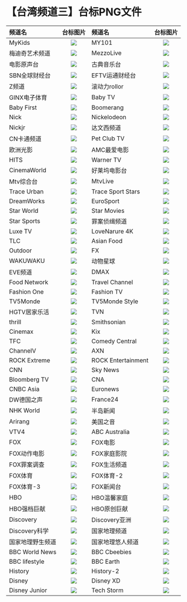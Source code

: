 # 【台湾频道三】台标PNG文件
|频道名|台标图片|频道名|台标图片|
|:---|:---:|:---|:---:|
|MyKids|<img src="https://raw.githubusercontent.com/taksssss/TVlogo/main/img/Mykids.png">|MY101|<img src="https://raw.githubusercontent.com/taksssss/TVlogo/main/img/MY101.png">|
|梅迪奇艺术频道|<img src="https://raw.githubusercontent.com/taksssss/TVlogo/main/img/Mediciarts.png">|MezzoLive|<img src="https://raw.githubusercontent.com/taksssss/TVlogo/main/img/mezzolive.png">|
|电影原声台|<img src="https://raw.githubusercontent.com/taksssss/TVlogo/main/img/cmusic.png">|古典音乐台|<img src="https://raw.githubusercontent.com/taksssss/TVlogo/main/img/classical.png">|
|SBN全球财经台|<img src="https://raw.githubusercontent.com/taksssss/TVlogo/main/img/SBNcaijing.png">|EFTV运通财经台|<img src="https://raw.githubusercontent.com/taksssss/TVlogo/main/img/EFTVcaijing.png">|
|Z频道|<img src="https://raw.githubusercontent.com/taksssss/TVlogo/main/img/Zpindao.png">|滚动力rollor|<img src="https://raw.githubusercontent.com/taksssss/TVlogo/main/img/rollor.png">|
|GINX电子体育|<img src="https://raw.githubusercontent.com/taksssss/TVlogo/main/img/GINXesport.png">|Baby TV|<img src="https://raw.githubusercontent.com/taksssss/TVlogo/main/img/BabyTV.png">|
|Baby First|<img src="https://raw.githubusercontent.com/taksssss/TVlogo/main/img/BabyFirst.png">|Boomerang|<img src="https://raw.githubusercontent.com/taksssss/TVlogo/main/img/Boomerang.png">|
|Nick|<img src="https://raw.githubusercontent.com/taksssss/TVlogo/main/img/Nick.png">|Nickelodeon|<img src="https://raw.githubusercontent.com/taksssss/TVlogo/main/img/Nickelodeon.png">|
|Nickjr|<img src="https://raw.githubusercontent.com/taksssss/TVlogo/main/img/Nickjr.png">|达文西频道|<img src="https://raw.githubusercontent.com/taksssss/TVlogo/main/img/DaVinci.png">|
|CN卡通频道|<img src="https://raw.githubusercontent.com/taksssss/TVlogo/main/img/CNCartoon.png">|Pet Club TV|<img src="https://raw.githubusercontent.com/taksssss/TVlogo/main/img/PetClubTV.png">|
|欧洲光影|<img src="https://raw.githubusercontent.com/taksssss/TVlogo/main/img/MyCinema.png">|AMC最爱电影|<img src="https://raw.githubusercontent.com/taksssss/TVlogo/main/img/AMCMovies.png">|
|HITS|<img src="https://raw.githubusercontent.com/taksssss/TVlogo/main/img/HITS.png">|Warner TV|<img src="https://raw.githubusercontent.com/taksssss/TVlogo/main/img/WarnerTV.png">|
|CinemaWorld|<img src="https://raw.githubusercontent.com/taksssss/TVlogo/main/img/CinemaWorld.png">|好莱坞电影台|<img src="https://raw.githubusercontent.com/taksssss/TVlogo/main/img/Hollywood.png">|
|Mtv综合台|<img src="https://raw.githubusercontent.com/taksssss/TVlogo/main/img/MTV.png">|MtvLive|<img src="https://raw.githubusercontent.com/taksssss/TVlogo/main/img/MTVLive.png">|
|Trace Urban|<img src="https://raw.githubusercontent.com/taksssss/TVlogo/main/img/TraceUrban.png">|Trace Sport Stars|<img src="https://raw.githubusercontent.com/taksssss/TVlogo/main/img/TraceSport.png">|
|DreamWorks|<img src="https://raw.githubusercontent.com/taksssss/TVlogo/main/img/DreamWorks.png">|EuroSport|<img src="https://raw.githubusercontent.com/taksssss/TVlogo/main/img/EuroSport.png">|
|Star World|<img src="https://raw.githubusercontent.com/taksssss/TVlogo/main/img/StarWorld.png">|Star Movies|<img src="https://raw.githubusercontent.com/taksssss/TVlogo/main/img/StarMovies.png">|
|Star Sports|<img src="https://raw.githubusercontent.com/taksssss/TVlogo/main/img/StarSports.png">|罪案侦缉频道|<img src="https://raw.githubusercontent.com/taksssss/TVlogo/main/img/Crimeplus.png">|
|Luxe TV|<img src="https://raw.githubusercontent.com/taksssss/TVlogo/main/img/LuxeTV.png">|LoveNarure 4K|<img src="https://raw.githubusercontent.com/taksssss/TVlogo/main/img/LoveNarure4K.png">|
|TLC|<img src="https://raw.githubusercontent.com/taksssss/TVlogo/main/img/TLCTV.png">|Asian Food|<img src="https://raw.githubusercontent.com/taksssss/TVlogo/main/img/AsianFood.png">|
|Outdoor|<img src="https://raw.githubusercontent.com/taksssss/TVlogo/main/img/Outdoor.png">|FX|<img src="https://raw.githubusercontent.com/taksssss/TVlogo/main/img/FXTV.png">|
|WAKUWAKU|<img src="https://raw.githubusercontent.com/taksssss/TVlogo/main/img/WAKUWAKU.png">|动物星球|<img src="https://raw.githubusercontent.com/taksssss/TVlogo/main/img/animalplanet.png">|
|EVE频道|<img src="https://raw.githubusercontent.com/taksssss/TVlogo/main/img/eve.png">|DMAX|<img src="https://raw.githubusercontent.com/taksssss/TVlogo/main/img/DMAX.png">|
|Food Network|<img src="https://raw.githubusercontent.com/taksssss/TVlogo/main/img/FoodNetwork.png">|Travel Channel|<img src="https://raw.githubusercontent.com/taksssss/TVlogo/main/img/TravelChannel.png">|
|Fashion One|<img src="https://raw.githubusercontent.com/taksssss/TVlogo/main/img/FashionOne.png">|Fashion TV|<img src="https://raw.githubusercontent.com/taksssss/TVlogo/main/img/FashionTV.png">|
|TV5Monde|<img src="https://raw.githubusercontent.com/taksssss/TVlogo/main/img/TV5Monde.png">|TV5Monde Style|<img src="https://raw.githubusercontent.com/taksssss/TVlogo/main/img/TV5MondeStyle.png">|
|HGTV居家乐活|<img src="https://raw.githubusercontent.com/taksssss/TVlogo/main/img/HGTV.png">|TVN|<img src="https://raw.githubusercontent.com/taksssss/TVlogo/main/img/TVNChannel.png">|
|thrill|<img src="https://raw.githubusercontent.com/taksssss/TVlogo/main/img/thrill.png">|Smithsonian|<img src="https://raw.githubusercontent.com/taksssss/TVlogo/main/img/Smithsonian.png">|
|Cinemax|<img src="https://raw.githubusercontent.com/taksssss/TVlogo/main/img/Cinemax.png">|Kix|<img src="https://raw.githubusercontent.com/taksssss/TVlogo/main/img/KixTV.png">|
|TFC|<img src="https://raw.githubusercontent.com/taksssss/TVlogo/main/img/TFCTV.png">|Comedy Central|<img src="https://raw.githubusercontent.com/taksssss/TVlogo/main/img/ComedyCentral.png">|
|ChannelV|<img src="https://raw.githubusercontent.com/taksssss/TVlogo/main/img/ChannelV.png">|AXN|<img src="https://raw.githubusercontent.com/taksssss/TVlogo/main/img/AXNTV.png">|
|ROCK Extreme|<img src="https://raw.githubusercontent.com/taksssss/TVlogo/main/img/ROCKExtreme.png">|ROCK Entertainment|<img src="https://raw.githubusercontent.com/taksssss/TVlogo/main/img/ROCKEntertainment.png">|
|CNN|<img src="https://raw.githubusercontent.com/taksssss/TVlogo/main/img/CNN.png">|Sky News|<img src="https://raw.githubusercontent.com/taksssss/TVlogo/main/img/SkyNews.png">|
|Bloomberg TV|<img src="https://raw.githubusercontent.com/taksssss/TVlogo/main/img/BloombergTV.png">|CNA|<img src="https://raw.githubusercontent.com/taksssss/TVlogo/main/img/ChannelAsia.png">|
|CNBC Asia|<img src="https://raw.githubusercontent.com/taksssss/TVlogo/main/img/CNBCAsia.png">|Euronews|<img src="https://raw.githubusercontent.com/taksssss/TVlogo/main/img/Euronews.png">|
|DW德国之声|<img src="https://raw.githubusercontent.com/taksssss/TVlogo/main/img/DWChannel.png">|France24|<img src="https://raw.githubusercontent.com/taksssss/TVlogo/main/img/France24.png">|
|NHK World|<img src="https://raw.githubusercontent.com/taksssss/TVlogo/main/img/NHKWorld.png">|半岛新闻|<img src="https://raw.githubusercontent.com/taksssss/TVlogo/main/img/AlJazeera.png">|
|Arirang|<img src="https://raw.githubusercontent.com/taksssss/TVlogo/main/img/ArirangTV.png">|美国之音|<img src="https://raw.githubusercontent.com/taksssss/TVlogo/main/img/VOATV.png">|
|VTV4|<img src="https://raw.githubusercontent.com/taksssss/TVlogo/main/img/VTV4.png">|ABC Australia|<img src="https://raw.githubusercontent.com/taksssss/TVlogo/main/img/ABCAustralia.png">|
|FOX|<img src="https://raw.githubusercontent.com/taksssss/TVlogo/main/img/FOX.png">|FOX电影|<img src="https://raw.githubusercontent.com/taksssss/TVlogo/main/img/FOX1.png">|
|FOX动作电影|<img src="https://raw.githubusercontent.com/taksssss/TVlogo/main/img/FOX2.png">|FOX家庭影院|<img src="https://raw.githubusercontent.com/taksssss/TVlogo/main/img/FOX3.png">|
|FOX罪案调查|<img src="https://raw.githubusercontent.com/taksssss/TVlogo/main/img/FOX4.png">|FOX生活频道|<img src="https://raw.githubusercontent.com/taksssss/TVlogo/main/img/FOX5.png">|
|FOX体育|<img src="https://raw.githubusercontent.com/taksssss/TVlogo/main/img/FOX6.png">|FOX体育-2|<img src="https://raw.githubusercontent.com/taksssss/TVlogo/main/img/FOX7.png">|
|FOX体育-3|<img src="https://raw.githubusercontent.com/taksssss/TVlogo/main/img/FOX8.png">|FOX新闻台|<img src="https://raw.githubusercontent.com/taksssss/TVlogo/main/img/FOX9.png">|
|HBO|<img src="https://raw.githubusercontent.com/taksssss/TVlogo/main/img/HBO.png">|HBO温馨家庭|<img src="https://raw.githubusercontent.com/taksssss/TVlogo/main/img/HBO1.png">|
|HBO强档巨献|<img src="https://raw.githubusercontent.com/taksssss/TVlogo/main/img/HBO2.png">|HBO原创巨献|<img src="https://raw.githubusercontent.com/taksssss/TVlogo/main/img/HBO3.png">|
|Discovery|<img src="https://raw.githubusercontent.com/taksssss/TVlogo/main/img/Discovery.png">|Discovery亚洲|<img src="https://raw.githubusercontent.com/taksssss/TVlogo/main/img/Discovery1.png">|
|Discovery科学|<img src="https://raw.githubusercontent.com/taksssss/TVlogo/main/img/Discovery2.png">|国家地理频道|<img src="https://raw.githubusercontent.com/taksssss/TVlogo/main/img/NATGEO.png">|
|国家地理野生频道|<img src="https://raw.githubusercontent.com/taksssss/TVlogo/main/img/NATGEO1.png">|国家地理悠人频道|<img src="https://raw.githubusercontent.com/taksssss/TVlogo/main/img/NATGEO2.png">|
|BBC World News|<img src="https://raw.githubusercontent.com/taksssss/TVlogo/main/img/BBC1.png">|BBC Cbeebies|<img src="https://raw.githubusercontent.com/taksssss/TVlogo/main/img/BBC4.png">|
|BBC lifestyle|<img src="https://raw.githubusercontent.com/taksssss/TVlogo/main/img/BBC3.png">|BBC Earth|<img src="https://raw.githubusercontent.com/taksssss/TVlogo/main/img/BBC2.png">|
|History|<img src="https://raw.githubusercontent.com/taksssss/TVlogo/main/img/History1.png">|History-2|<img src="https://raw.githubusercontent.com/taksssss/TVlogo/main/img/History2.png">|
|Disney|<img src="https://raw.githubusercontent.com/taksssss/TVlogo/main/img/Disney.png">|Disney XD|<img src="https://raw.githubusercontent.com/taksssss/TVlogo/main/img/Disney1.png">|
|Disney Junior|<img src="https://raw.githubusercontent.com/taksssss/TVlogo/main/img/Disney2.png">|Tech Storm|<img src="https://raw.githubusercontent.com/taksssss/TVlogo/main/img/TechStorm.png">|
